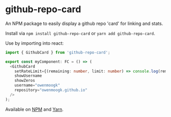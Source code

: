 # github-repo-card

An NPM package to easily display a github repo 'card' for linking and stats.

Install via `npm install github-repo-card` or `yarn add github-repo-card`.

Use by importing into react:

```typescript
import { GithubCard } from 'github-repo-card';

export const myComponent: FC = () => (
  <GithubCard
    setRateLimit={(remaining: number, limit: number) => console.log(remaining, limit)}
    showUsername
    showZeros
    username="owenmoogk"
    repository="owenmoogk.github.io"
  />
);
```

Available on [NPM](https://www.npmjs.com/package/github-repo-card) and [Yarn](https://yarnpkg.com/package?q=github-repo-card&name=github-repo-card).
